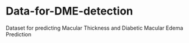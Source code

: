 # Data-for-DME-detection
Dataset for predicting Macular Thickness and Diabetic Macular Edema Prediction
